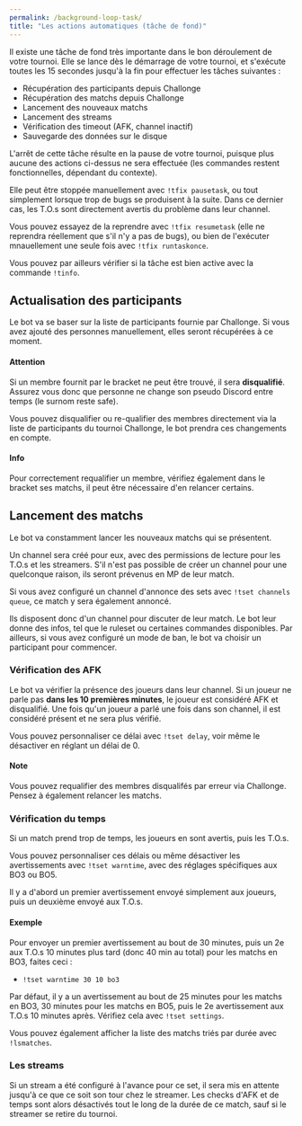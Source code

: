 ```yaml
---
permalink: /background-loop-task/
title: "Les actions automatiques (tâche de fond)"
---
```


Il existe une tâche de fond très importante dans le bon déroulement de votre tournoi. Elle se lance dès le démarrage de votre tournoi, et s'exécute toutes les 15 secondes jusqu'à la fin pour effectuer les tâches suivantes :

- Récupération des participants depuis Challonge
- Récupération des matchs depuis Challonge
- Lancement des nouveaux matchs
- Lancement des streams
- Vérification des timeout (AFK, channel inactif)
- Sauvegarde des données sur le disque

L'arrêt de cette tâche résulte en la pause de votre tournoi, puisque plus aucune des actions ci-dessus ne sera effectuée (les commandes restent fonctionnelles, dépendant du contexte).

Elle peut être stoppée manuellement avec `!tfix pausetask`, ou tout simplement lorsque trop de bugs se produisent à la suite. Dans ce dernier cas, les T.O.s sont directement avertis du problème dans leur channel.

Vous pouvez essayez de la reprendre avec `!tfix resumetask` (elle ne reprendra réellement que s'il n'y a pas de bugs), ou bien de l'exécuter mnauellement une seule fois avec `!tfix runtaskonce`.

Vous pouvez par ailleurs vérifier si la tâche est bien active avec la commande `!tinfo`.

## Actualisation des participants

Le bot va se baser sur la liste de participants fournie par Challonge. Si vous avez ajouté des personnes manuellement, elles seront récupérées à ce moment.

<div markdown="1" class="notice--danger">

<h4 class="no_toc">Attention</h4>

Si un membre fournit par le bracket ne peut être trouvé, il sera **disqualifié**. Assurez vous donc que personne ne change son pseudo Discord entre temps (le surnom reste safe).

</div>

Vous pouvez disqualifier ou re-qualifier des membres directement via la liste de participants du tournoi Challonge, le bot prendra ces changements en compte.

<div markdown="1" class="notice--success">

<h4 class="no_toc">Info</h4>

Pour correctement requalifier un membre, vérifiez également dans le bracket ses matchs, il peut être nécessaire d'en relancer certains.

</div>

## Lancement des matchs

Le bot va constamment lancer les nouveaux matchs qui se présentent.

Un channel sera créé pour eux, avec des permissions de lecture pour les T.O.s et les streamers. S'il n'est pas possible de créer un channel pour une quelconque raison, ils seront prévenus en MP de leur match.

Si vous avez configuré un channel d'annonce des sets avec `!tset channels queue`, ce match y sera également annoncé.

Ils disposent donc d'un channel pour discuter de leur match. Le bot leur donne des infos, tel que le ruleset ou certaines commandes disponibles. Par ailleurs, si vous avez configuré un mode de ban, le bot va choisir un participant pour commencer.

### Vérification des AFK

Le bot va vérifier la présence des joueurs dans leur channel. Si un joueur ne parle pas **dans les 10 premières minutes**, le joueur est considéré AFK et disqualifié. Une fois qu'un joueur a parlé une fois dans son channel, il est considéré présent et ne sera plus vérifié.

Vous pouvez personnaliser ce délai avec `!tset delay`, voir même le désactiver en réglant un délai de 0.

<div markdown="1" class="notice--success">

<h4 class="no_toc">Note</h4>

Vous pouvez requalifier des membres disqualifés par erreur via Challonge. Pensez à également relancer les matchs.

</div>

### Vérification du temps

Si un match prend trop de temps, les joueurs en sont avertis, puis les T.O.s.

Vous pouvez personnaliser ces délais ou même désactiver les avertissements avec `!tset warntime`, avec des réglages spécifiques aux BO3 ou BO5.

Il y a d'abord un premier avertissement envoyé simplement aux joueurs, puis un deuxième envoyé aux T.O.s.

<div markdown="1" class="notice--primary">

<h4 class="no_toc">Exemple</h4>

Pour envoyer un premier avertissement au bout de 30 minutes, puis un 2e aux T.O.s 10 minutes plus tard (donc 40 min au total) pour les matchs en BO3, faites ceci :

- `!tset warntime 30 10 bo3`

</div>

Par défaut, il y a un avertissement au bout de 25 minutes pour les matchs en BO3, 30 minutes pour les matchs en BO5, puis le 2e avertissement aux T.O.s 10 minutes après. Vérifiez cela avec `!tset settings`.

Vous pouvez également afficher la liste des matchs triés par durée avec `!lsmatches`.

### Les streams

Si un stream a été configuré à l'avance pour ce set, il sera mis en attente jusqu'à ce que ce soit son tour chez le streamer. Les checks d'AFK et de temps sont alors désactivés tout le long de la durée de ce match, sauf si le streamer se retire du tournoi.
